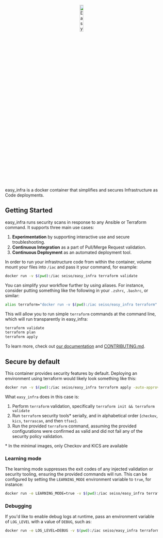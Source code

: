 <p align="center"><img src="_static/easy_infra.png" alt="Easy Infra" width="15%" /></p>

easy_infra is a docker container that simplifies and secures Infrastructure as Code deployments.

## Getting Started

easy_infra runs security scans in response to any Ansible or Terraform command.  It supports three main use cases:

1. **Experimentation** by supporting interactive use and secure troubleshooting.
1. **Continuous Integration** as a part of Pull/Merge Request validation.
1. **Continuous Deployment** as an automated deployment tool.

In order to run your infrastructure code from within the container, volume mount your files into `/iac` and pass it your command, for example:

```bash
docker run -v $(pwd):/iac seiso/easy_infra terraform validate
```

You can simplify your workflow further by using aliases. For instance, consider putting something like the following in your `.zshrc`, `.bashrc`, or
similar:

```bash
alias terraform="docker run -v $(pwd):/iac seiso/easy_infra terraform"
```

This will allow you to run simple `terraform` commands at the command line, which will run transparently in easy_infra:

```bash
terraform validate
terraform plan
terraform apply
```

To learn more, check out [our documentation](https://easy_infra.readthedocs.io/) and [CONTRIBUTING.md](./CONTRIBUTING.md).

## Secure by default

This container provides security features by default.  Deploying an environment using terraform would likely look something like this:

```bash
docker run -v $(pwd):/iac seiso/easy_infra terraform apply -auto-approve
```

What `easy_infra` does in this case is:

1. Perform `terraform` validation, specifically `terraform init && terraform validate`
1. Run `terraform` security tools\* serially, and in alphabetical order (`checkov`, `kics`, `terrascan`, and then `tfsec`).
1. Run the provided `terraform` command, assuming the provided configurations were confirmed as valid and did not fail any of the security policy
   validation.

\* In the minimal images, only Checkov and KICS are available

### Learning mode

The learning mode suppresses the exit codes of any injected validation or security tooling, ensuring the provided commands will run.  This can be
configured by setting the `LEARNING_MODE` environment variable to `true`, for instance:

```bash
docker run -e LEARNING_MODE=true -v $(pwd):/iac seiso/easy_infra terraform apply -auto-approve
```

### Debugging

If you'd like to enable debug logs at runtime, pass an environment variable of `LOG_LEVEL` with a value of `DEBUG`, such as:

```bash
docker run -e LOG_LEVEL=DEBUG -v $(pwd):/iac seiso/easy_infra terraform validate
```
